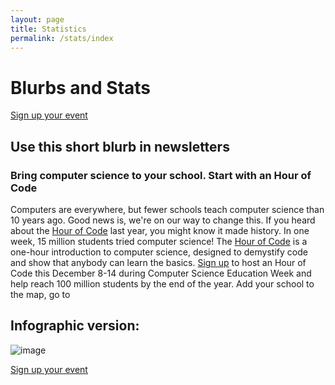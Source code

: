 ```yaml
---
layout: page
title: Statistics
permalink: /stats/index
---
```


# Blurbs and Stats

[Sign up your event][1]

## Use this short blurb in newsletters

### Bring computer science to your school. Start with an Hour of Code

Computers are everywhere, but fewer schools teach computer science than 10 years ago. Good news is, we're on our way to change this. If you heard about the [Hour of Code][2] last year, you might know it made history. In one week, 15 million students tried computer science! The [Hour of Code][2] is a one-hour introduction to computer science, designed to demystify code and show that anybody can learn the basics. [Sign up][2] to host an Hour of Code this December 8-14 during Computer Science Education Week and help reach 100 million students by the end of the year. Add your school to the map, go to 

## Infographic version:

![image][3]

[Sign up your event][1]

[1]: /#join
[2]: /au/
[3]: http://code.org/images/fit-8000/Code.org_infographic.png
